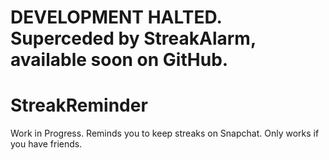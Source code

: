 # DEVELOPMENT HALTED. Superceded by StreakAlarm, available soon on GitHub.
# StreakReminder
Work in Progress. Reminds you to keep streaks on Snapchat. Only works if you have friends.
